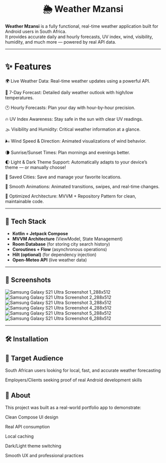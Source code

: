 <h1 align="center">🌦️ Weather Mzansi</h1>

**Weather Mzansi** is a fully functional, real-time weather application built for Android users in South Africa.  
It provides accurate daily and hourly forecasts, UV index, wind, visibility, humidity, and much more — powered by real API data.

---

# ✨ Features
🌍 Live Weather Data: Real-time weather updates using a powerful API.

📅 7-Day Forecast: Detailed daily weather outlook with high/low temperatures.

🕐 Hourly Forecasts: Plan your day with hour-by-hour precision.

🔥 UV Index Awareness: Stay safe in the sun with clear UV readings.

🌫️ Visibility and Humidity: Critical weather information at a glance.

🌬️ Wind Speed & Direction: Animated visualizations of wind behavior.

🌘 Sunrise/Sunset Times: Plan mornings and evenings better.

🌓 Light & Dark Theme Support: Automatically adapts to your device’s theme — or manually choose!

📂 Saved Cities: Save and manage your favorite locations.

🧹 Smooth Animations: Animated transitions, swipes, and real-time changes.

🧠 Optimized Architecture: MVVM + Repository Pattern for clean, maintainable code.

---

## 🚀 Tech Stack
- **Kotlin + Jetpack Compose**
- **MVVM Architecture** (ViewModel, State Management)
- **Room Database** (for storing city search history)
- **Coroutines + Flow** (asynchronous operations)
- **Hilt (optional)** (for dependency injection)
- **Open-Meteo API** (live weather data)

---

## 📸 Screenshots

![Samsung Galaxy S21 Ultra Screenshot 1_288x512](https://github.com/user-attachments/assets/085ff8c5-b5c0-4bfa-a27c-11dff03e761c)
![Samsung Galaxy S21 Ultra Screenshot 2_288x512](https://github.com/user-attachments/assets/de3d523e-ab22-49bd-a6b2-fe728f319e2a)
![Samsung Galaxy S21 Ultra Screenshot 3_288x512](https://github.com/user-attachments/assets/6075be0e-8617-480b-8354-9b229913e176)
![Samsung Galaxy S21 Ultra Screenshot 4_288x512](https://github.com/user-attachments/assets/9d9cb297-847c-4c7c-a250-6279e7007125)
![Samsung Galaxy S21 Ultra Screenshot 5_288x512](https://github.com/user-attachments/assets/261af834-ff8d-4248-be36-22893c36345d)
![Samsung Galaxy S21 Ultra Screenshot 6_288x512](https://github.com/user-attachments/assets/b9f376b6-e14a-4c5c-bdde-db53a5dd425d)

---

## 🛠️ Installation


## 📍 Target Audience
South African users looking for local, fast, and accurate weather forecasting

Employers/Clients seeking proof of real Android development skills

## 📢 About
This project was built as a real-world portfolio app to demonstrate:

Clean Compose UI design

Real API consumption

Local caching

Dark/Light theme switching

Smooth UX and professional practices
